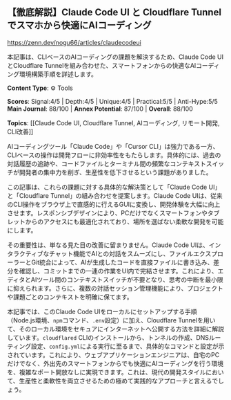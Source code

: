 ## 【徹底解説】Claude Code UI と Cloudflare Tunnelでスマホから快適にAIコーディング

https://zenn.dev/nogu66/articles/claudecodeui

本記事は、CLIベースのAIコーディングの課題を解決するため、Claude Code UIとCloudflare Tunnelを組み合わせた、スマートフォンからの快適なAIコーディング環境構築手順を詳述します。

**Content Type**: ⚙️ Tools

**Scores**: Signal:4/5 | Depth:4/5 | Unique:4/5 | Practical:5/5 | Anti-Hype:5/5
**Main Journal**: 88/100 | **Annex Potential**: 87/100 | **Overall**: 88/100

**Topics**: [[Claude Code UI, Cloudflare Tunnel, AIコーディング, リモート開発, CLI改善]]

AIコーディングツール「Claude Code」や「Cursor CLI」は強力である一方、CLIベースの操作は開発フローに非効率性をもたらします。具体的には、過去の対話履歴の追跡や、コードファイルとターミナル間の頻繁なコンテキストスイッチが開発者の集中力を削ぎ、生産性を低下させるという課題がありました。

この記事は、これらの課題に対する具体的な解決策として「Claude Code UI」と「Cloudflare Tunnel」の組み合わせを提案します。Claude Code UIは、従来のCLI操作をブラウザ上で直感的に行えるGUIに変換し、開発体験を大幅に向上させます。レスポンシブデザインにより、PCだけでなくスマートフォンやタブレットからのアクセスにも最適化されており、場所を選ばない柔軟な開発を可能にします。

その重要性は、単なる見た目の改善に留まりません。Claude Code UIは、インタラクティブなチャット機能でAIとの対話をスムーズにし、ファイルエクスプローラーとGit統合によって、AIが生成したコードを直接ファイルに書き込み、差分を確認し、コミットまでの一連の作業をUI内で完結させます。これにより、エディタとAIツール間のコンテキストスイッチが不要となり、思考の中断を最小限に抑えられます。さらに、複数の対話セッション管理機能により、プロジェクトや課題ごとのコンテキストを明確に保てます。

本記事では、このClaude Code UIをローカルにセットアップする手順（Node.js環境、`npm`コマンド、`.env`設定）に加え、Cloudflare Tunnelを用いて、そのローカル環境をセキュアにインターネットへ公開する方法を詳細に解説しています。`cloudflared` CLIのインストールから、トンネルの作成、DNSルーティング設定、`config.yml`による実行に至るまで、具体的なコマンドと設定が示されています。これにより、ウェブアプリケーションエンジニアは、自宅のPCだけでなく、外出先のスマートフォンからでも快適にAIコーディングを行う環境を、複雑なポート開放なしに実現できます。これは、現代の開発スタイルにおいて、生産性と柔軟性を両立させるための極めて実践的なアプローチと言えるでしょう。
